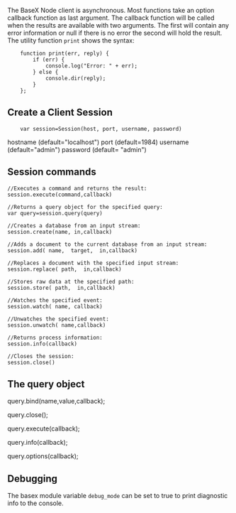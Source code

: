 The BaseX Node client is asynchronous.  Most functions take an option
callback function as last argument. The callback function will be 
called when the results are available with two arguments.
The first will contain any error information or null if there is no error
the second will hold the result.
The utility function `print` shows the syntax:
 
		function print(err, reply) {
			if (err) {
				console.log("Error: " + err);
			} else {
				console.dir(reply);
			}
		}; 

## Create a Client Session
		var session=Session(host, port, username, password)
hostname (default="localhost")
port (default=1984)
username (default="admin")
password (default= "admin")

## Session commands
    //Executes a command and returns the result:
	session.execute(command,callback)

	//Returns a query object for the specified query:
	var query=session.query(query)

	//Creates a database from an input stream:
	session.create(name, in,callback)

	//Adds a document to the current database from an input stream:
	session.add( name,  target,  in,callback)

	//Replaces a document with the specified input stream:
	session.replace( path,  in,callback)

	//Stores raw data at the specified path:
	session.store( path,  in,callback)

	//Watches the specified event:
	session.watch( name, callback)

	//Unwatches the specified event:
	session.unwatch( name,callback)

	//Returns process information:
	session.info(callback)

	//Closes the session:
	session.close()
 

## The query object

   query.bind(name,value,callback);
   
   query.close();
   
   query.execute(callback);
   
   query.info(callback);
   
   query.options(callback);
   
## Debugging
The basex module variable `debug_mode` can be set to true to 
print diagnostic info to the console.